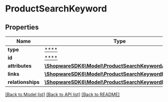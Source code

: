 # ProductSearchKeyword

## Properties
Name | Type | Description | Notes
------------ | ------------- | ------------- | -------------
**type** | [****](.md) |  | [optional] 
**id** | [****](.md) |  | [optional] 
**attributes** | [**\ShopwareSDK6\Model\ProductSearchKeywordAttributes**](ProductSearchKeywordAttributes.md) |  | [optional] 
**links** | [**\ShopwareSDK6\Model\ProductSearchKeywordLinks**](ProductSearchKeywordLinks.md) |  | [optional] 
**relationships** | [**\ShopwareSDK6\Model\ProductSearchKeywordRelationships**](ProductSearchKeywordRelationships.md) |  | [optional] 

[[Back to Model list]](../../README.md#documentation-for-models) [[Back to API list]](../../README.md#documentation-for-api-endpoints) [[Back to README]](../../README.md)

